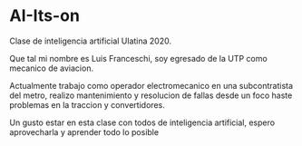 # AI-Its-on
Clase de inteligencia artificial Ulatina 2020.

Que tal mi nombre es Luis Franceschi, soy egresado de la UTP como mecanico de aviacion.

Actualmente trabajo como operador electromecanico en una subcontratista del metro, realizo mantenimiento y resolucion de fallas desde un foco haste problemas en la traccion y convertidores.

Un gusto estar en esta clase con todos de inteligencia artificial, espero aprovecharla y aprender todo lo posible
